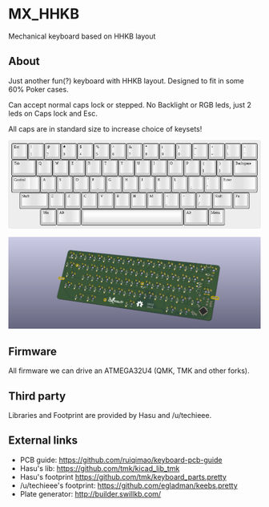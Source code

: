 # MX_HHKB
Mechanical keyboard based on HHKB layout

## About

Just another fun(?) keyboard with HHKB layout. Designed to fit in some 60% Poker cases.

Can accept normal caps lock or stepped. No Backlight or RGB leds, just 2 leds on Caps lock and Esc.

All caps are in standard size to increase choice of keysets!

![Layout](./layout.png "Layout")

![PCB](./Kicad/MX_HHKB.png "PCB")

## Firmware
All firmware we can drive an ATMEGA32U4 (QMK, TMK and other forks).

## Third party
Libraries and Footprint are provided by Hasu and /u/techieee.

## External links

* PCB guide: https://github.com/ruiqimao/keyboard-pcb-guide
* Hasu's lib: https://github.com/tmk/kicad_lib_tmk
* Hasu's footprint https://github.com/tmk/keyboard_parts.pretty
* /u/techieee's footprint: https://github.com/egladman/keebs.pretty
* Plate generator: http://builder.swillkb.com/
